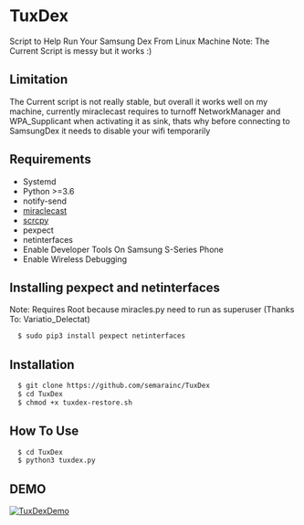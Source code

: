 # TuxDex
Script to Help Run Your Samsung Dex From Linux Machine
Note: The Current Script is messy but it works :)

## Limitation
  The Current script is not really stable, but overall it works well on my machine, currently miraclecast requires to turnoff NetworkManager and WPA_Supplicant when activating it as sink, thats why before connecting to SamsungDex it needs to disable your wifi temporarily

## Requirements
- Systemd
- Python >=3.6
- notify-send
- [miraclecast](https://github.com/albfan/miraclecast)
- [scrcpy](https://github.com/Genymobile/scrcpy)
- pexpect
- netinterfaces
- Enable Developer Tools On Samsung S-Series Phone
- Enable Wireless Debugging

## Installing pexpect and netinterfaces
Note: Requires Root because miracles.py need to run as superuser (Thanks To: Variatio_Delectat)
```bash
  $ sudo pip3 install pexpect netinterfaces
```
## Installation
```bash
  $ git clone https://github.com/semarainc/TuxDex
  $ cd TuxDex
  $ chmod +x tuxdex-restore.sh
```
## How To Use
```bash
  $ cd TuxDex
  $ python3 tuxdex.py
```

## DEMO
[![TuxDexDemo](https://img.youtube.com/vi/2AE4A_fFCOA/0.jpg)](https://www.youtube.com/watch?v=2AE4A_fFCOA)
